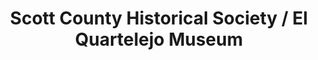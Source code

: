 ---
layout: repo
title: "Scott County Historical Society / El Quartelejo Museum"
id: 26230
permalink: repos/26230/
---